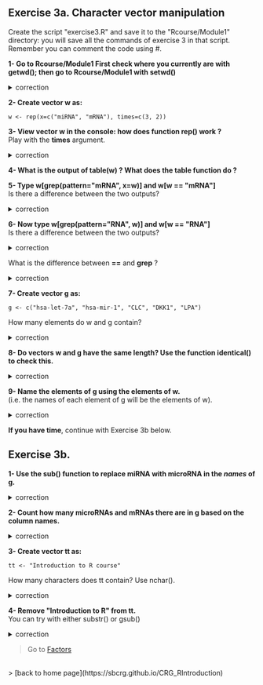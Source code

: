 ## Exercise 3a. Character vector manipulation

Create the script "exercise3.R" and save it to the "Rcourse/Module1" directory: you will save all the commands of exercise 3 in that script.
<br>Remember you can comment the code using #.

**1- Go to Rcourse/Module1
First check where you currently are with getwd();
then go to Rcourse/Module1 with setwd()**

<details>
<summary>
correction
</summary>

```{r}
getwd()
setwd("Rcourse/Module1")
setwd("~/Rcourse/Module1")
```

</details>

**2- Create vector w as:**

```{r}
w <- rep(x=c("miRNA", "mRNA"), times=c(3, 2))
```

**3- View vector w in the console: how does function rep() work ?** 
<br>Play with the **times** argument.

<details>
<summary>
correction
</summary>

```{r}
rep(x=c("miRNA", "mRNA"), times=c(3, 4))
rep(x=c("miRNA", "mRNA"), times=c(10, 2))
```

</details>

**4- What is the output of table(w) ? What does the table function do ?**

**5- Type w[grep(pattern="mRNA", x=w)] and w[w == "mRNA"]**
<br> Is there a difference between the two outputs?

<details>
<summary>
correction
</summary>

```{r}
w[grep(pattern="mRNA", w)]
w[w == "mRNA"]
# no difference between the outputs
```

</details>

**6- Now type w[grep(pattern="RNA", w)] and w[w == "RNA"]**
<br> Is there a difference between the two outputs?

<details>
<summary>
correction
</summary>

```{r}
w[grep(pattern="RNA", w)]
w[w == "RNA"]
# grep outputs 5 values but == outputs none
```

</details>

What is the difference between **==** and **grep** ?


<details>
<summary>
correction
</summary>

>= looks for exact matches.
<br>
grep looks for **patterns**.

</details>


**7- Create vector g as:**

```{r}
g <- c("hsa-let-7a", "hsa-mir-1", "CLC", "DKK1", "LPA")
```

How many elements do w and g contain?

<details>
<summary>
correction
</summary>

```{r}
length(w); length(g)
```

</details>

**8- Do vectors w and g have the same length? Use the function identical() to check this.**

<details>
<summary>
correction
</summary>

```{r}
identical(x=length(w), y=length(g))
```

</details>

**9- Name the elements of g using the elements of w.**<br> 
(i.e. the names of each element of g will be the elements of w).

<details>
<summary>
correction
</summary>

```{r}
names(g) <- w
```

</details>

**If you have time**, continue with Exercise 3b below.<br>

## Exercise 3b.

**1- Use the sub() function to replace miRNA with microRNA in the ***names*** of g.**

<details>
<summary>
correction
</summary>

```{r}
names(g) <- sub(pattern="miRNA", replacement="microRNA", x=names(g))
```

</details>

**2- Count how many microRNAs and mRNAs there are in g based on the column names.**

<details>
<summary>
correction
</summary>

```{r}
table(names(g))
```

</details>

**3- Create vector tt as:**

```{r}
tt <- "Introduction to R course"
```

How many characters does tt contain? Use nchar().

<details>
<summary>
correction
</summary>

```{r}
nchar(tt)
```

</details>

**4- Remove "Introduction to R" from tt.**
<br>You can try with either substr() or gsub()

<details>
<summary>
correction
</summary>

```{r}
substr(x=tt, start=17, stop=nchar(tt))
gsub(pattern="Introduction to R ", x=tt)
```

</details>

> Go to [Factors](https://sbcrg.github.io/CRG_RIntroduction/factor)
<br>
> [back to home page](https://sbcrg.github.io/CRG_RIntroduction)

